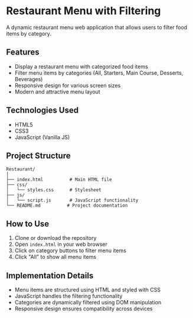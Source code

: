 # Restaurant Menu with Filtering

A dynamic restaurant menu web application that allows users to filter food items by category.

## Features

- Display a restaurant menu with categorized food items
- Filter menu items by categories (All, Starters, Main Course, Desserts, Beverages)
- Responsive design for various screen sizes
- Modern and attractive menu layout

## Technologies Used

- HTML5
- CSS3
- JavaScript (Vanilla JS)

## Project Structure

```
Restaurant/
│
├── index.html          # Main HTML file
├── css/               
│   └── styles.css      # Stylesheet
├── js/                
│   └── script.js       # JavaScript functionality
└── README.md          # Project documentation
```

## How to Use

1. Clone or download the repository
2. Open `index.html` in your web browser
3. Click on category buttons to filter menu items
4. Click "All" to show all menu items

## Implementation Details

- Menu items are structured using HTML and styled with CSS
- JavaScript handles the filtering functionality
- Categories are dynamically filtered using DOM manipulation
- Responsive design ensures compatibility across devices 
